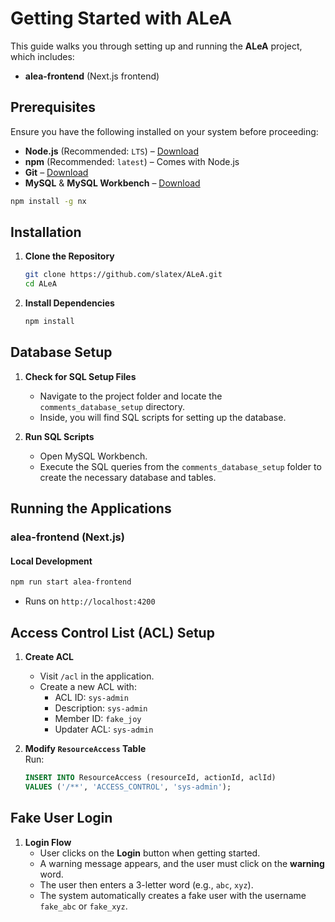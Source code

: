 # Getting Started with ALeA

This guide walks you through setting up and running the **ALeA** project, which includes:
- **alea-frontend** (Next.js frontend)

## Prerequisites  
Ensure you have the following installed on your system before proceeding:
- **Node.js** (Recommended: `LTS`) – [Download](https://nodejs.org/)
- **npm** (Recommended: `latest`) – Comes with Node.js
- **Git** – [Download](https://git-scm.com/)
- **MySQL** & **MySQL Workbench** – [Download](https://dev.mysql.com/downloads/)

```sh
npm install -g nx
```

## Installation  

1. **Clone the Repository**  
   ```sh
   git clone https://github.com/slatex/ALeA.git
   cd ALeA
   ```

2. **Install Dependencies**  
   ```sh
   npm install
   ```

## Database Setup

1. **Check for SQL Setup Files**
   - Navigate to the project folder and locate the `comments_database_setup` directory.
   - Inside, you will find SQL scripts for setting up the database.

2. **Run SQL Scripts**
   - Open MySQL Workbench.
   - Execute the SQL queries from the `comments_database_setup` folder to create the necessary database and tables.

## Running the Applications  

### alea-frontend (Next.js)  

#### Local Development  
```sh
npm run start alea-frontend
```
- Runs on `http://localhost:4200`  

## Access Control List (ACL) Setup  

1. **Create ACL**  
   - Visit `/acl` in the application.  
   - Create a new ACL with:
     - ACL ID: `sys-admin`
     - Description: `sys-admin`
     - Member ID: `fake_joy`
     - Updater ACL: `sys-admin`

2. **Modify `ResourceAccess` Table**  
   Run:  
   ```sql
   INSERT INTO ResourceAccess (resourceId, actionId, aclId)
   VALUES ('/**', 'ACCESS_CONTROL', 'sys-admin');
   ```

## Fake User Login

1. **Login Flow**  
   - User clicks on the **Login** button when getting started.
   - A warning message appears, and the user must click on the **warning** word.
   - The user then enters a 3-letter word (e.g., `abc`, `xyz`).
   - The system automatically creates a fake user with the username `fake_abc` or `fake_xyz`.
  

